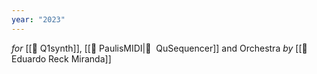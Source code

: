 ```yaml
---
year: "2023"
---
```

_for_ [[💾 Q1synth]], [[💾 PaulisMIDI|💾  QuSequencer]] and Orchestra
_by_ [[👤 Eduardo Reck Miranda]]
